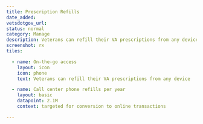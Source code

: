 ```yaml
---
title: Prescription Refills
date_added:
vetsdotgov_url:
status: normal
category: Manage
description: Veterans can refill their VA prescriptions from any device
screenshot: rx
tiles:

  - name: On-the-go access
    layout: icon
    icon: phone
    text: Veterans can refill their VA prescriptions from any device

  - name: Call center phone refills per year
    layout: basic
    datapoint: 2.1M
    context: targeted for conversion to online transactions

---
```

